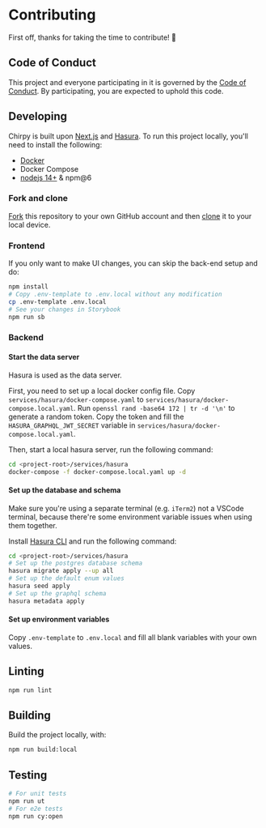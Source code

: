 # Contributing

First off, thanks for taking the time to contribute! 🙌

## Code of Conduct

This project and everyone participating in it is governed by the [Code of Conduct](CODE_OF_CONDUCT.md). By participating, you are expected to uphold this code.

## Developing

Chirpy is built upon [Next.js](https://nextjs.org) and [Hasura](https://github.com/hasura/graphql-engine). To run this project locally, you'll need to install the following:

- [Docker](https://docs.docker.com/get-docker)
- Docker Compose
- [nodejs 14+](https://nodejs.org) & npm@6

### Fork and clone

[Fork](https://help.github.com/articles/fork-a-repo/) this repository to your
own GitHub account and then [clone](https://help.github.com/articles/cloning-a-repository/) it to your local device.

### Frontend

If you only want to make UI changes, you can skip the back-end setup and do:

```bash
npm install
# Copy .env-template to .env.local without any modification
cp .env-template .env.local
# See your changes in Storybook
npm run sb
```

### Backend

#### Start the data server

Hasura is used as the data server.

First, you need to set up a local docker config file. Copy `services/hasura/docker-compose.yaml` to `services/hasura/docker-compose.local.yaml`. Run `openssl rand -base64 172 | tr -d '\n'` to generate a random token. Copy the token and fill the `HASURA_GRAPHQL_JWT_SECRET` variable in `services/hasura/docker-compose.local.yaml`.

Then, start a local hasura server, run the following command:

```bash
cd <project-root>/services/hasura
docker-compose -f docker-compose.local.yaml up -d
```

#### Set up the database and schema

Make sure you're using a separate terminal (e.g. `iTerm2`) not a VSCode terminal, because there're some environment variable issues when using them together.

Install [Hasura CLI](https://hasura.io/docs/latest/graphql/core/hasura-cli/install-hasura-cli.html) and run the following command:

```bash
cd <project-root>/services/hasura
# Set up the postgres database schema
hasura migrate apply --up all
# Set up the default enum values
hasura seed apply
# Set up the graphql schema
hasura metadata apply
```

#### Set up environment variables

Copy `.env-template` to `.env.local` and fill all blank variables with your own values.

## Linting

```bash
npm run lint
```

## Building

Build the project locally, with:

```bash
npm run build:local
```

## Testing

```bash
# For unit tests
npm run ut
# For e2e tests
npm run cy:open
```
